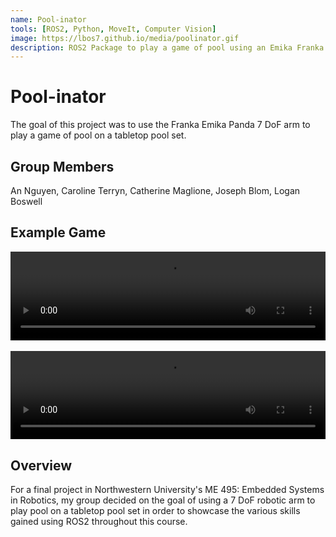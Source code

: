 ```yaml
---
name: Pool-inator
tools: [ROS2, Python, MoveIt, Computer Vision]
image: https://lbos7.github.io/media/poolinator.gif
description: ROS2 Package to play a game of pool using an Emika Franka Panda arm and a tabletop pool set.
---
```


# Pool-inator
The goal of this project was to use the Franka Emika Panda 7 DoF arm to play a game of pool on a tabletop pool set.
<br>

## Group Members
An Nguyen, Caroline Terryn, Catherine Maglione, Joseph Blom, Logan Boswell
<br>

## Example Game
<center>
    <div style="position: relative; padding-bottom: 28.125%; height:0; overflow: hidden;">
        <video src="{{ site.url }}{{ site.baseurl }}/media/poolinator.mp4" controls style="position: absolute; top:0; left:0; width: 100%; height: 100%;"></video>
    </div>
</center>
<br>
<center>
    <div style="position: relative; padding-bottom: 28.125%; height:0; overflow: hidden;">
        <video src="{{ site.url }}{{ site.baseurl }}/media/poolinator_rviz.webm" controls style="position: absolute; top:0; left:0; width: 100%; height: 100%;"></video>
    </div>
</center>

## Overview
For a final project in Northwestern University's ME 495: Embedded Systems in Robotics, my group decided on the goal of using a 7 DoF robotic arm to play pool on a tabletop pool set in order to showcase the various skills gained using ROS2 throughout this course.
<br>

